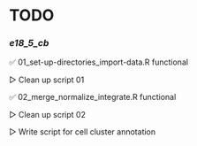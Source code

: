 # TODO

### *e18_5_cb*

✅︎ 01_set-up-directories_import-data.R functional

▷ Clean up script 01

✅︎ 02_merge_normalize_integrate.R functional

▷ Clean up script 02

▷ Write script for cell cluster annotation
